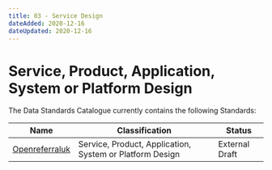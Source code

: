 ```yaml
---
title: 03 - Service Design
dateAdded: 2020-12-16
dateUpdated: 2020-12-16
---
```


# Service, Product, Application, System or Platform Design

The Data Standards Catalogue currently contains the following Standards:

| Name | Classification | Status |
| --- | --- | --- |
| [Openreferraluk](openreferraluk/) | Service, Product, Application, System or Platform Design | External Draft |